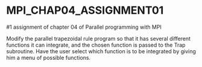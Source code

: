 # MPI_CHAP04_ASSIGNMENT01
#1 assignment of chapter 04 of Parallel programming with MPI

Modify the parallel trapezoidal rule program so that it has several different functions it can integrate, and the chosen function is passed to the Trap subroutine. Have the user select which function is to be integrated by giving him a menu of possible functions.
